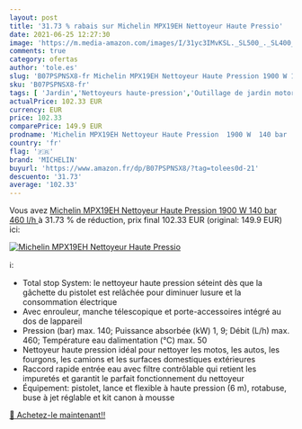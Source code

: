 ```yaml
---
layout: post
title: '31.73 % rabais sur Michelin MPX19EH Nettoyeur Haute Pressio'
date: 2021-06-25 12:27:30
image: 'https://m.media-amazon.com/images/I/31yc3IMvKSL._SL500_._SL400_.jpg'
comments: true
category: ofertas
author: 'tole.es'
slug: 'B07PSPNSX8-fr Michelin MPX19EH Nettoyeur Haute Pression 1900 W 140 bar...'
sku: 'B07PSPNSX8-fr'
tags: [ 'Jardin','Nettoyeurs haute-pression','Outillage de jardin motorisé','Tondeuses et outillage de jardin motorisé','michelin', ]
actualPrice: 102.33 EUR
currency: EUR
price: 102.33
comparePrice: 149.9 EUR
prodname: 'Michelin MPX19EH Nettoyeur Haute Pression  1900 W  140 bar  460 l/h '
country: 'fr'
flag: '🇫🇷'
brand: 'MICHELIN'
buyurl: 'https://www.amazon.fr/dp/B07PSPNSX8/?tag=tolees0d-21'
descuento: '31.73'
average: '102.33'
---
```


Vous avez [Michelin MPX19EH Nettoyeur Haute Pression  1900 W  140 bar  460 l/h ](https://www.amazon.fr/dp/B07PSPNSX8/?tag=tolees0d-21)  à  31.73 % de réduction, prix final  102.33 EUR (original: 149.9 EUR) ici:

[![Michelin MPX19EH Nettoyeur Haute Pressio](https://m.media-amazon.com/images/I/31yc3IMvKSL._SL500_._SL400_.jpg)](https://www.amazon.fr/dp/B07PSPNSX8/?tag=tolees0d-21)

ℹ️:

- Total stop System: le nettoyeur haute pression séteint dès que la gâchette du pistolet est relâchée pour diminuer lusure et la consommation électrique
- Avec enrouleur, manche télescopique et porte-accessoires intégré au dos de lappareil
- Pression (bar) max. 140; Puissance absorbée (kW) 1, 9; Débit (L/h) max. 460; Température eau dalimentation (°C) max. 50
- Nettoyeur haute pression idéal pour nettoyer les motos, les autos, les fourgons, les camions et les surfaces domestiques extérieures
- Raccord rapide entrée eau avec filtre contrôlable qui retient les impuretés et garantit le parfait fonctionnement du nettoyeur
- Équipement: pistolet, lance et flexible à haute pression (6 m), rotabuse, buse à jet réglable et kit canon à mousse

[🛒 Achetez-le maintenant!!](https://www.amazon.fr/dp/B07PSPNSX8/?tag=tolees0d-21)
